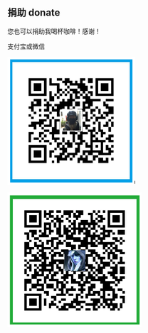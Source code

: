 ## 捐助 donate

您也可以捐助我喝杯咖啡！感谢！

支付宝或微信

![alipay](https://raw.githubusercontent.com/AnewG/template/master/alipay.png) 

![wechat](https://raw.githubusercontent.com/AnewG/template/master/wechat.png)
